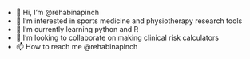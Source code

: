 - 👋 Hi, I’m @rehabinapinch
- 👀 I’m interested in sports medicine and physiotherapy research tools
- 🌱 I’m currently learning python and R
- 💞️ I’m looking to collaborate on making clinical risk calculators
- 📫 How to reach me @rehabinapinch

<!---
rehabinapinch/rehabinapinch is a ✨ special ✨ repository because its `README.md` (this file) appears on your GitHub profile.
You can click the Preview link to take a look at your changes.
--->
